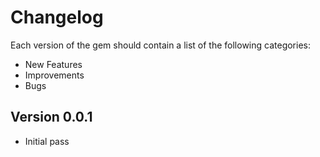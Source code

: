 # Changelog

Each version of the gem should contain a list of the following categories:
- New Features
- Improvements
- Bugs

## Version 0.0.1
- Initial pass

